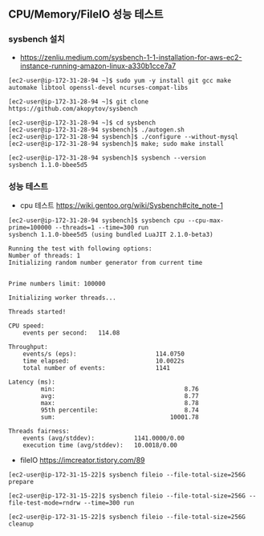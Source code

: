 ## CPU/Memory/FileIO 성능 테스트 ##

### sysbench 설치 ###

- https://zenliu.medium.com/sysbench-1-1-installation-for-aws-ec2-instance-running-amazon-linux-a330b1cce7a7

```
[ec2-user@ip-172-31-28-94 ~]$ sudo yum -y install git gcc make automake libtool openssl-devel ncurses-compat-libs

[ec2-user@ip-172-31-28-94 ~]$ git clone https://github.com/akopytov/sysbench

[ec2-user@ip-172-31-28-94 ~]$ cd sysbench
[ec2-user@ip-172-31-28-94 sysbench]$ ./autogen.sh
[ec2-user@ip-172-31-28-94 sysbench]$ ./configure --without-mysql
[ec2-user@ip-172-31-28-94 sysbench]$ make; sudo make install

[ec2-user@ip-172-31-28-94 sysbench]$ sysbench --version
sysbench 1.1.0-bbee5d5
```

### 성능 테스트 ###

- cpu 테스트 https://wiki.gentoo.org/wiki/Sysbench#cite_note-1

```
[ec2-user@ip-172-31-28-94 sysbench]$ sysbench cpu --cpu-max-prime=100000 --threads=1 --time=300 run
sysbench 1.1.0-bbee5d5 (using bundled LuaJIT 2.1.0-beta3)

Running the test with following options:
Number of threads: 1
Initializing random number generator from current time


Prime numbers limit: 100000

Initializing worker threads...

Threads started!

CPU speed:
    events per second:   114.08

Throughput:
    events/s (eps):                      114.0750
    time elapsed:                        10.0022s
    total number of events:              1141

Latency (ms):
         min:                                    8.76
         avg:                                    8.77
         max:                                    8.78
         95th percentile:                        8.74
         sum:                                10001.78

Threads fairness:
    events (avg/stddev):           1141.0000/0.00
    execution time (avg/stddev):   10.0018/0.00
```

- fileIO
https://imcreator.tistory.com/89 
```
[ec2-user@ip-172-31-15-22]$ sysbench fileio --file-total-size=256G prepare

[ec2-user@ip-172-31-15-22]$ sysbench fileio --file-total-size=256G --file-test-mode=rndrw --time=300 run

[ec2-user@ip-172-31-15-22]$ sysbench fileio --file-total-size=256G cleanup
```

